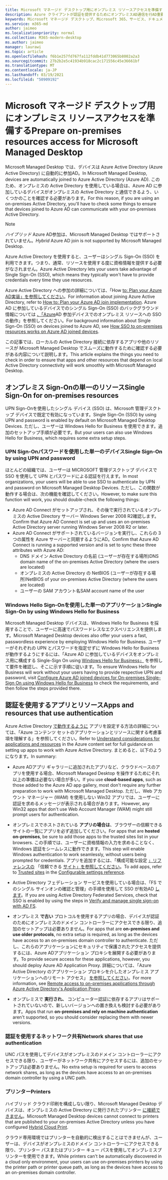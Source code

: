 ```yaml
---
title: Microsoft マネージド デスクトップ用にオンプレミス リソースアクセスを準備する
description: Azure クライアントが認証を提供するためにオンプレミスAD通信を行AD重要な手順
keywords: Microsoft マネージド デスクトップ、Microsoft 365、サービス、ドキュメント
ms.service: m365-md
author: jaimeo
ms.localizationpriority: normal
ms.collection: M365-modern-desktop
ms.author: jaimeo
manager: laurawi
ms.topic: article
ms.openlocfilehash: f6b1e257fd767fa112fddb41d773065b8002a2a3
ms.sourcegitcommit: 27b2b2e5c41934b918cac2c171556c45e36661bf
ms.translationtype: MT
ms.contentlocale: ja-JP
ms.lasthandoff: 03/19/2021
ms.locfileid: "50909192"
---
```

#  <a name="prepare-on-premises-resources-access-for-microsoft-managed-desktop"></a><span data-ttu-id="75895-104">Microsoft マネージド デスクトップ用にオンプレミス リソースアクセスを準備する</span><span class="sxs-lookup"><span data-stu-id="75895-104">Prepare on-premises resources access for Microsoft Managed Desktop</span></span>

<span data-ttu-id="75895-105">Microsoft Managed Desktop では、デバイスは Azure Active Directory (Azure Active Directory) に自動的に参加AD。</span><span class="sxs-lookup"><span data-stu-id="75895-105">In Microsoft Managed Desktop, devices are automatically joined to Azure Active Directory (Azure AD).</span></span> <span data-ttu-id="75895-106">このため、オンプレミスの Active Directory を使用している場合は、Azure AD に参加しているデバイスがオンプレミスの Active Directory と通信できるよう、いくつかのことを確認する必要があります。</span><span class="sxs-lookup"><span data-stu-id="75895-106">For this reason, if you are using an on-premises Active Directory, you'll have to check some things to ensure that devices joined to Azure AD can communicate with your on-premises Active Directory.</span></span> 

> [!NOTE]  
> <span data-ttu-id="75895-107">*ハイブリッド* Azure AD参加は、Microsoft Managed Desktop ではサポートされていません。</span><span class="sxs-lookup"><span data-stu-id="75895-107">*Hybrid* Azure AD join is not supported by Microsoft Managed Desktop.</span></span>

<span data-ttu-id="75895-108">Azure Active Directory を使用すると、ユーザーはシングル Sign-On (SSO) を利用できます。つまり、通常、リソースを使用する度に資格情報を提供する必要がなされません。</span><span class="sxs-lookup"><span data-stu-id="75895-108">Azure Active Directory lets your users take advantage of Single Sign-On (SSO), which means they typically won't have to provide credentials every time they use resources.</span></span>

<span data-ttu-id="75895-109">Azure Active Directory への参加の詳細については、「How [to: Plan your Azure AD実装」を参照してください](/azure/active-directory/devices/azureadjoin-plan)。</span><span class="sxs-lookup"><span data-stu-id="75895-109">For information about joining Azure Active Directory, refer to [How to: Plan your Azure AD join implementation](/azure/active-directory/devices/azureadjoin-plan).</span></span> <span data-ttu-id="75895-110">Azure AD に参加しているデバイスでのシングル Sign-On (SSO) のバックグラウンド情報については [、「Azure](/azure/active-directory/devices/azuread-join-sso#how-it-works)AD 参加デバイスでのオンプレミス リソースへの SSO の動作」を参照してください。</span><span class="sxs-lookup"><span data-stu-id="75895-110">For background information about Single Sign-On (SSO) on devices joined to Azure AD, see [How SSO to on-premises resources works on Azure AD joined devices](/azure/active-directory/devices/azuread-join-sso#how-it-works).</span></span>


<span data-ttu-id="75895-111">この記事では、ローカルの Active Directory 接続に依存するアプリや他のリソースが Microsoft Managed Desktop でスムーズに動作するために確認する必要がある内容について説明します。</span><span class="sxs-lookup"><span data-stu-id="75895-111">This article explains the things you need to check in order to ensure that apps and other resources that depend on local Active Directory connectivity will work smoothly with Microsoft Managed Desktop.</span></span>


## <a name="single-sign-on-for-on-premises-resources"></a><span data-ttu-id="75895-112">オンプレミス Sign-Onの単一のリソース</span><span class="sxs-lookup"><span data-stu-id="75895-112">Single Sign-On for on-premises resources</span></span>

<span data-ttu-id="75895-113">UPN Sign-Onを使用したシングル デバイス (SSO) は、Microsoft 管理デスクトップ デバイスで既定で有効になっています。</span><span class="sxs-lookup"><span data-stu-id="75895-113">Single Sign-On (SSO) by using UPN and password is enabled by default on Microsoft Managed Desktop Devices.</span></span> <span data-ttu-id="75895-114">ただし、ユーザーは Windows Hello for Business を使用できます。追加のセットアップ手順が必要です。</span><span class="sxs-lookup"><span data-stu-id="75895-114">But your users can also use Windows Hello for Business, which requires some extra setup steps.</span></span> 

### <a name="single-sign-on-by-using-upn-and-password"></a><span data-ttu-id="75895-115">UPN Sign-Onパスワードを使用した単一のデバイス</span><span class="sxs-lookup"><span data-stu-id="75895-115">Single Sign-On by using UPN and password</span></span>

<span data-ttu-id="75895-116">ほとんどの組織では、ユーザーは MICROSOFT 管理デスクトップ デバイスで SSO を使用して UPN とパスワードによる認証を行えます。</span><span class="sxs-lookup"><span data-stu-id="75895-116">In most organizations, your users will be able to use SSO to authenticate by UPN and password on Microsoft Managed Desktop Devices.</span></span> <span data-ttu-id="75895-117">ただし、この関数が動作する場合は、次の機能を確認してください。</span><span class="sxs-lookup"><span data-stu-id="75895-117">However, to make sure this function will work, you should double-check the following things:</span></span>

- <span data-ttu-id="75895-118">Azure AD Connect がセットアップされ、その後で実行されているオンプレミスの Active Directory サーバー Windows Server 2008 R2確認します。</span><span class="sxs-lookup"><span data-stu-id="75895-118">Confirm that Azure AD Connect is set up and uses an on-premises Active Directory server running Windows Server 2008 R2 or later.</span></span>
- <span data-ttu-id="75895-119">Azure AD Connect がサポートされているバージョンを実行し、これらの 3 つの属性を Azure サーバーと同期するようにAD。</span><span class="sxs-lookup"><span data-stu-id="75895-119">Confirm that Azure AD Connect is running a supported version and is set to sync these three attributes with Azure AD:</span></span> 
    - <span data-ttu-id="75895-120">DNS ドメイン Active Directory の名前 (ユーザーが存在する場所)</span><span class="sxs-lookup"><span data-stu-id="75895-120">DNS domain name of the on-premises Active Directory (where the users are located)</span></span>
    - <span data-ttu-id="75895-121">オンプレミスの Active Directory の NetBIOS (ユーザーが存在する場所)</span><span class="sxs-lookup"><span data-stu-id="75895-121">NetBIOS of your on-premises Active Directory (where the users are located)</span></span>
    - <span data-ttu-id="75895-122">ユーザーの SAM アカウント名</span><span class="sxs-lookup"><span data-stu-id="75895-122">SAM account name of the user</span></span>


### <a name="single-sign-on-by-using-windows-hello-for-business"></a><span data-ttu-id="75895-123">Windows Hello Sign-Onを使用した単一のアプリケーション</span><span class="sxs-lookup"><span data-stu-id="75895-123">Single Sign-On by using Windows Hello for Business</span></span>

<span data-ttu-id="75895-124">Microsoft Managed Desktop デバイスは、Windows Hello for Business を採用することで、ユーザーに高速でパスワードレスなエクスペリエンスを提供します。</span><span class="sxs-lookup"><span data-stu-id="75895-124">Microsoft Managed Desktop devices also offer your users a fast, passwordless experience by employing Windows Hello for Business.</span></span> <span data-ttu-id="75895-125">ユーザーがそれぞれの UPN とパスワードを指定せずに Windows Hello for Business が動作するようにするには、「Azure AD に参加しているデバイスをオンプレミス用に構成する Single-Sign On using [Windows Hello for Business」](/windows/security/identity-protection/hello-for-business/hello-hybrid-aadj-sso-base) を参照して要件を確認し、そこに示す手順に従います。</span><span class="sxs-lookup"><span data-stu-id="75895-125">To ensure Windows Hello for Business will work without your users having to provide respective UPN and password, visit [Configure Azure AD joined devices for On-premises Single-Sign On using Windows Hello for Business](/windows/security/identity-protection/hello-for-business/hello-hybrid-aadj-sso-base) to check the requirements, and then follow the steps provided there.</span></span>


## <a name="apps-and-resources-that-use-authentication"></a><span data-ttu-id="75895-126">認証を使用するアプリとリソース</span><span class="sxs-lookup"><span data-stu-id="75895-126">Apps and resources that use authentication</span></span>

<span data-ttu-id="75895-127">Azure Active Directory [で動作するように](/azure/active-directory/devices/azureadjoin-plan#understand-considerations-for-applications-and-resources) アプリを設定する方法の詳細については、「Azure コンテンツ セットのアプリケーションとリソースに関する考慮事項を理解する」を参照してください。</span><span class="sxs-lookup"><span data-stu-id="75895-127">Refer to [Understand considerations for applications and resources](/azure/active-directory/devices/azureadjoin-plan#understand-considerations-for-applications-and-resources) in the Azure content set for full guidance on setting up apps to work with Azure Active Directory.</span></span> <span data-ttu-id="75895-128">まとめると、以下のようになります。</span><span class="sxs-lookup"><span data-stu-id="75895-128">In summary:</span></span>


- <span data-ttu-id="75895-129">Azure ADアプリ ギャラリーに追加されたアプリなど、クラウドベースのアプリを使用する場合、Microsoft Managed Desktop を操作するためにそれ以上の準備は必要ない場合が多い。</span><span class="sxs-lookup"><span data-stu-id="75895-129">If you use **cloud-based apps**, such as those added to the Azure AD app gallery, most don't require any further preparation to work with Microsoft Managed Desktop.</span></span> <span data-ttu-id="75895-130">ただし、Web アカウント マネージャー (WAM) を使用しない Win32 アプリでは、ユーザーに認証を求めるメッセージが表示される場合があります。</span><span class="sxs-lookup"><span data-stu-id="75895-130">However, any Win32 apps that don't use Web Account Manager (WAM) might still prompt users for authentication.</span></span>

- <span data-ttu-id="75895-131">オンプレミスでホストされている **アプリの場合は**、ブラウザーの信頼できるサイトの一覧にアプリを必ず追加してください。</span><span class="sxs-lookup"><span data-stu-id="75895-131">For apps that are **hosted on-premises**, be sure to add those apps to the trusted sites list in your browsers.</span></span> <span data-ttu-id="75895-132">この手順では、ユーザーに資格情報の入力を求めることなく、Windows 認証をシームレスに動作できます。</span><span class="sxs-lookup"><span data-stu-id="75895-132">This step will enable Windows authentication to work seamlessly, without users being prompted for credentials.</span></span> <span data-ttu-id="75895-133">アプリを追加するには、「構成可能な設定 [」リファレンスの](../working-with-managed-desktop/config-setting-ref.md#trusted-sites) 「信頼できる [サイト」を参照してください](../working-with-managed-desktop/config-setting-ref.md)。</span><span class="sxs-lookup"><span data-stu-id="75895-133">To add apps, refer to [Trusted sites](../working-with-managed-desktop/config-setting-ref.md#trusted-sites) in the [Configurable settings reference](../working-with-managed-desktop/config-setting-ref.md).</span></span>

- <span data-ttu-id="75895-134">Active Directory フェデレーション サービスを使用している場合は、「FS でのシングル サインオンの確認と管理」の手順を使用して SSO が有効AD [します](/previous-versions/azure/azure-services/jj151809(v=azure.100))。</span><span class="sxs-lookup"><span data-stu-id="75895-134">If you are using Active Directory Federated Services, check that SSO is enabled by using the steps in [Verify and manage single sign-on with AD FS](/previous-versions/azure/azure-services/jj151809(v=azure.100)).</span></span> 

- <span data-ttu-id="75895-135">オンプレミス **で古い** プロトコルを使用するアプリの場合、デバイスが認証のためにオンプレミスのドメイン コントローラーにアクセスできる限り、追加のセットアップは必要ありません。</span><span class="sxs-lookup"><span data-stu-id="75895-135">For apps that are **on-premises and use older protocols**, no extra setup is required, as long as the devices have access to an on-premises domain controller to authenticate.</span></span> <span data-ttu-id="75895-136">ただし、これらのアプリケーションにセキュリティで保護されたアクセスを提供するには、Azure ADアプリケーション プロキシを展開する必要があります。</span><span class="sxs-lookup"><span data-stu-id="75895-136">To provide secure access for these applications, however, you should deploy Azure AD Application Proxy.</span></span> <span data-ttu-id="75895-137">詳細については、「Azure Active Directory のアプリケーション プロキシを介したオンプレミス アプリケーションへのリモート アクセス」 [を参照してください](/azure/active-directory/manage-apps/application-proxy)。</span><span class="sxs-lookup"><span data-stu-id="75895-137">For more information, see [Remote access to on-premises applications through Azure Active Directory's Application Proxy](/azure/active-directory/manage-apps/application-proxy).</span></span>

- <span data-ttu-id="75895-138">オンプレミスで **実行され、** コンピューター認証に依存するアプリはサポートされていないので、新しいバージョンへの置き換えも検討する必要があります。</span><span class="sxs-lookup"><span data-stu-id="75895-138">Apps that run **on-premises and rely on machine authentication** aren't supported, so you should consider replacing them with newer versions.</span></span>

### <a name="network-shares-that-use-authentication"></a><span data-ttu-id="75895-139">認証を使用するネットワーク共有</span><span class="sxs-lookup"><span data-stu-id="75895-139">Network shares that use authentication</span></span>

<span data-ttu-id="75895-140">UNC パスを使用してデバイスがオンプレミスのドメイン コントローラーにアクセスできる限り、ユーザーがネットワーク共有にアクセスするには、追加のセットアップは必要ありません。</span><span class="sxs-lookup"><span data-stu-id="75895-140">No extra setup is required for users to access network shares, as long as the devices have access to an on-premises domain controller by using a UNC path.</span></span>

### <a name="printers"></a><span data-ttu-id="75895-141">プリンター</span><span class="sxs-lookup"><span data-stu-id="75895-141">Printers</span></span>

<span data-ttu-id="75895-142">ハイブリッド クラウド印刷を構成しない限り、Microsoft Managed Desktop デバイスは、オンプレミスの Active Directory に発行されたプリンター [に接続できません](/windows-server/administration/hybrid-cloud-print/hybrid-cloud-print-deploy)。</span><span class="sxs-lookup"><span data-stu-id="75895-142">Microsoft Managed Desktop devices cannot connect to printers that are published to your on-premises Active Directory unless you have configured [Hybrid Cloud Print](/windows-server/administration/hybrid-cloud-print/hybrid-cloud-print-deploy).</span></span>

<span data-ttu-id="75895-143">クラウド専用環境ではプリンターを自動的に検出することはできませんが、ユーザーは、デバイスがオンプレミスのドメイン コントローラーにアクセスできる限り、プリンター パスまたはプリンター キュー パスを使用してオンプレミスプリンターを使用できます。</span><span class="sxs-lookup"><span data-stu-id="75895-143">While printers can't be automatically discovered in a cloud only environment, your users can use on-premises printers by using the printer path or printer queue path, as long as the devices have access to an on-premises domain controller.</span></span>

<!--add fuller material on printers when available-->